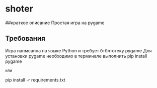 # shoter
##краткое описание
Простая игра на pygame

## Требования
Игра напмсанна на языке Python и требует бтблтотеку pygame
Для установки pygame необходимо в терминале выполнить 
pip install pygame
```
или 
```

pip install -r requirements.txt
